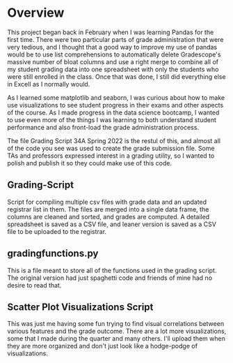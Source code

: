 # Overview
This project began back in February when I was learning Pandas for the first time. There were two particular parts of grade administration that were very tedious, and I thought that a good way to improve my use of pandas would be to use list comprehensions to automatically delete Gradescope's massive number of bloat columns and use a right merge to combine all of my student grading data into one spreadsheet with only the students who were still enrolled in the class. Once that was done, I still did everything else in Excell as I normally would. 

As I learned some matplotlib and seaborn, I was curious about how to make use visualizations to see student progress in their exams and other aspects of the course. As I made progress in the data science bootcamp, I wanted to use even more of the things I was learning to both understand student performance and also front-load the grade administration process. 

The file Grading Script 34A Spring 2022 is the restul of this, and almost all of the code you see was used to create the grade submission file. Some TAs and professors expressed interest in a grading utility, so I wanted to polish and publish it so they could make use of this code. 

## Grading-Script
Script for compiling multiple csv files with grade data and an updated registrar list in them. The files are merged into a single data frame, the columns are cleaned and sorted, and grades are computed. A detailed spreadsheet is saved as a CSV file, and leaner version is saved as a CSV file to be uploaded to the registrar. 

## gradingfunctions.py
This is a file meant to store all of the functions used in the grading script. The original version had just spaghetti code and friends of mine had no desire to read that. 

## Scatter Plot Visualizations Script
This was just me having some fun trying to find visual correlations between various features and the grade outcome. There are a lot more visualizations, some that I made during the quarter and many others. I'll upload them when they are more organized and don't just look like a hodge-podge of visualizations. 
